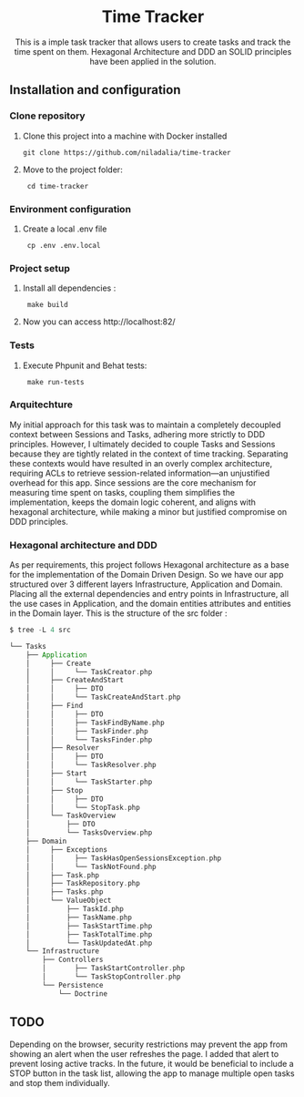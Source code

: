 
<h1 align="center">
  Time Tracker
</h1>

<p align="center">
  This is a imple task tracker that allows users to create tasks and track the time spent on them. Hexagonal Architecture and DDD an SOLID principles have been applied in the solution.
</p>

## Installation and configuration

### Clone repository

1. Clone this project into a machine with
   Docker installed

       git clone https://github.com/niladalia/time-tracker

2. Move to the project folder:

        cd time-tracker

### Environment configuration

1. Create a local .env file

        cp .env .env.local

### Project setup

1. Install all dependencies :

        make build


3. Now you can access http://localhost:82/

###  Tests

1. Execute Phpunit and Behat tests:

        make run-tests

### Arquitechture

My initial approach for this task was to maintain a completely decoupled
context between Sessions and Tasks, adhering more strictly to DDD principles.
However, I ultimately decided to couple Tasks and Sessions because they are
tightly related in the context of time tracking. Separating these contexts
would have resulted in an overly complex architecture,
requiring ACLs to retrieve session-related information—an unjustified
overhead for this app. Since sessions are the core mechanism for measuring
time spent on tasks, coupling them simplifies the implementation, keeps the
domain logic coherent, and aligns with hexagonal architecture, while making
a minor but justified compromise on DDD principles.


### Hexagonal architecture and DDD
As per requirements, this project follows Hexagonal architecture as a base for the implementation of the Domain Driven Design.
So we have our app structured over 3 different layers  Infrastructure, Application and Domain. Placing all the
external dependencies and entry points in Infrastructure, all the use cases in Application, and the domain entities
attributes and entities in the Domain layer.
This is the structure of the src folder :

```scala
$ tree -L 4 src

└── Tasks
    ├── Application
    │     ├── Create
    │     │     └── TaskCreator.php
    │     ├── CreateAndStart
    │     │     ├── DTO
    │     │     └── TaskCreateAndStart.php
    │     ├── Find
    │     │     ├── DTO
    │     │     ├── TaskFindByName.php
    │     │     ├── TaskFinder.php
    │     │     └── TasksFinder.php
    │     ├── Resolver
    │     │     ├── DTO
    │     │     └── TaskResolver.php
    │     ├── Start
    │     │     └── TaskStarter.php
    │     ├── Stop
    │     │     ├── DTO
    │     │     └── StopTask.php
    │     └── TaskOverview
    │         ├── DTO
    │         └── TasksOverview.php
    ├── Domain
    │     ├── Exceptions
    │     │     ├── TaskHasOpenSessionsException.php
    │     │     └── TaskNotFound.php
    │     ├── Task.php
    │     ├── TaskRepository.php
    │     ├── Tasks.php
    │     └── ValueObject
    │         ├── TaskId.php
    │         ├── TaskName.php
    │         ├── TaskStartTime.php
    │         ├── TaskTotalTime.php
    │         └── TaskUpdatedAt.php
    └── Infrastructure
        ├── Controllers
        │       ├── TaskStartController.php
        │       └── TaskStopController.php
        └── Persistence
            └── Doctrine

```

## TODO 
Depending on the browser, security restrictions may prevent the app from showing an alert when the user refreshes the page. I added that alert to prevent losing active tracks. In the future, it would be beneficial to include a STOP button in the task list, allowing the app to manage multiple open tasks and stop them individually.

